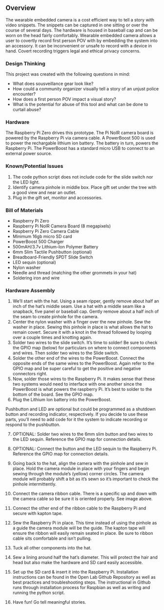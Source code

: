 ## Overview
The wearable embedded camera is a cost efficient way to tell a story with video snippets. The snippets can be captured in one sitting or over the course of several days. The hardware is housed in baseball cap and can be worn on the head fairly comfortably. Wearable embedded camera allows a user to covertly record first person POV with by embedding the system into an accessory. It can be inconvenient or unsafe to record with a device in hand. Covert recording triggers
legal and ethical privacy concerns.

### Design Thinking
This project was created with the following questions in mind:
* What does sousveillance gear look like?
* How could a community organizer visually tell a story of an unjust police encounter?
* How does a first person POV impact a visual story?
* What is the potential for abuse of this tool and what can be done to curtail abuse?

### Hardware
The Raspberry Pi Zero drives this prototype. The Pi NoIR camera board is powered by the Raspberry Pi via camera cable. A PowerBoost 500 is used to power the rechargable lithium ion battery. The battery in turn, powers the Raspberry Pi. The PowerBoost has a standard micro USB to connect to an external power source.

### Known/Potential Issues

1. The code python script does not include code for the slide switch nor the LED light. 
2. Identify camera pinhole in middle box. Place gift set under the tree with a good view and near an outlet.
3. Plug in the gift set, monitor and accessories.

### Bill of Materials

* Raspberry Pi Zero
* Raspberry Pi NoIR Camera Board (8 megapixels)
* Raspberry Pi Zero Camera Cable
* Minimum 16gb micro SD card
* PowerBoost 500 Charger
* 500mAH/3.7v Lithium-Ion Polymer Battery
* 6mm Slim Tactile Pushbutton (optional)
* Breadboard-Friendly SPDT Slide Switch
* LED sequin (optional)
* Nylon washer
* Needle and thread (matching the other grommets in your hat)
* Soldering iron and wire

### Hardware Assembly

1. We’ll start with the hat. Using a seam ripper, gently remove about half an inch of the hat’s middle seam. Use a hat with a middle seam like a snapback, five panel or baseball cap. Gently remove about a half inch of the seam to create pinhole for the camera.
2. Center the nylon washer with a finger over the new pinhole.
Sew the washer in place. Sewing this pinhole in place is what allows the hat to remain covert. Secure it with a knot in the thread followed by looping over a couple times and knotting again.
3. Solder two wires to the slide switch. It’s time to solder! Be sure to check the GPIO map (below) for particulars on where to connect components and wires. Then solder two wires to the Slide switch.
4. Solder the other end of the wires to the PowerBoost. Connect the opposite ends of the same wires to the PowerBoost. Again refer to the GPIO map and be super careful to get the positive and negative connectors right.
5. Now, solder those wires to the Raspberry Pi. It makes sense that these two systems would need to interface with one another since the PowerBoost is what powers the raspberry Pi. It’s best to solder to the bottom of the board. See the GPIO map.
6. Plug the Lithium Ion battery into the PowerBoost.

Pushbutton and LED are optional but could be programmed as a shutdown button and recording indicator, respectively. If you decide to use these parts, you’ll need to add code for it the system to indicate recording or respond to the pushbutton.

7. OPTIONAL: Solder two wires to the 6mm slim button and two wires to the LED sequin. Reference the GPIO map for connection details.
8. OPTIONAL: Connect the button and the LED sequin to the Raspberry Pi. Reference the GPIO map for connection details.

9. Going back to the hat, align the camera with the pinhole and sew in place. Hold the camera module in place with your fingers and begin sewing through the module’s (yellow) corner circles. The camera module will probably shift a bit as it’s sewn so it’s important to check the pinhole intermittently.
10. Connect the camera ribbon cable. There is a specific up and down with the camera cable so be sure it is oriented properly. See image above.
11. Connect the other end of the ribbon cable to the Raspberry Pi and secure with kapton tape.
12. Sew the Raspberry Pi in place. This time instead of using the pinhole as a guide the camera module will be the guide. The kapton tape will ensure the ribbon will easily remain seated in place. Be sure to ribbon cable sits comfortable and isn’t pulling.
13. Tuck all other components into the hat.
14. Sew a lining around half the hat’s diameter. This will protect the hair and head but also make the hardware and SD card easily accessible.
15. Set up the SD card & insert it into the Raspberry Pi. Installation instructions can be found in the Open Lab Github Repository as well as best practices and troubleshooting steps. The instructional in Github runs through installation process for Raspbian as well as writing and running the python script.
16. Have fun! Go tell meaningful stories.
